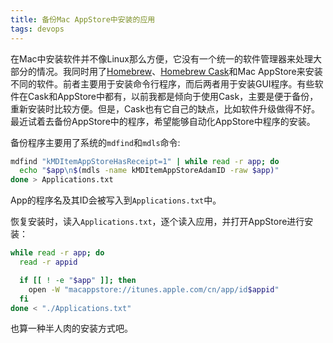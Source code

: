 ```yaml
---
title: 备份Mac AppStore中安装的应用
tags: devops
---
```


在Mac中安装软件并不像Linux那么方便，它没有一个统一的软件管理器来处理大部分的情况。我同时用了[Homebrew](http://brew.sh/)、[Homebrew Cask](http://caskroom.io/)和Mac AppStore来安装不同的软件。前者主要用于安装命令行程序，而后两者用于安装GUI程序。有些软件在Cask和AppStore中都有，以前我都是倾向于使用Cask，主要是便于备份，重新安装时比较方便。但是，Cask也有它自己的缺点，比如软件升级做得不好。最近试着去备份AppStore中的程序，希望能够自动化AppStore中程序的安装。

备份程序主要用了系统的`mdfind`和`mdls`命令:

~~~ bash
mdfind "kMDItemAppStoreHasReceipt=1" | while read -r app; do
  echo "$app\n$(mdls -name kMDItemAppStoreAdamID -raw $app)"
done > Applications.txt
~~~

App的程序名及其ID会被写入到`Applications.txt`中。

恢复安装时，读入`Applications.txt`，逐个读入应用，并打开AppStore进行安装：

~~~ bash
while read -r app; do
  read -r appid

  if [[ ! -e "$app" ]]; then
    open -W "macappstore://itunes.apple.com/cn/app/id$appid"
  fi
done < "./Applications.txt"
~~~

也算一种半人肉的安装方式吧。
